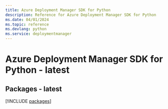 ```yaml
---
title: Azure Deployment Manager SDK for Python
description: Reference for Azure Deployment Manager SDK for Python
ms.date: 04/01/2024
ms.topic: reference
ms.devlang: python
ms.service: deploymentmanager
---
```

# Azure Deployment Manager SDK for Python - latest
## Packages - latest
[!INCLUDE [packages](deployment-manager-index.md)]